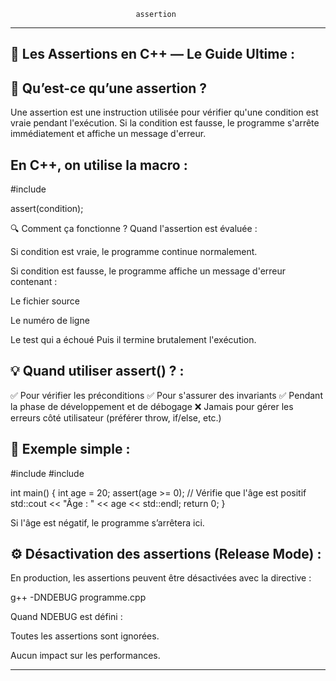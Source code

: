                                 assertion
**************************************************************************

🧩 Les Assertions en C++ — Le Guide Ultime :
--------------------------------------------

🚀 Qu’est-ce qu’une assertion ?
-------------------------------

Une assertion est une instruction utilisée pour vérifier qu'une condition est vraie pendant l'exécution.
Si la condition est fausse, le programme s'arrête immédiatement et affiche un message d'erreur.

En C++, on utilise la macro :
-----------------------------

#include <cassert>

assert(condition);


🔍 Comment ça fonctionne ?
Quand l'assertion est évaluée :

Si condition est vraie, le programme continue normalement.

Si condition est fausse, le programme affiche un message d'erreur contenant :

Le fichier source

Le numéro de ligne

Le test qui a échoué
Puis il termine brutalement l'exécution.

💡 Quand utiliser assert() ? :
------------------------------

✅ Pour vérifier les préconditions
✅ Pour s'assurer des invariants
✅ Pendant la phase de développement et de débogage
❌ Jamais pour gérer les erreurs côté utilisateur (préférer throw, if/else, etc.)

📄 Exemple simple :
-------------------

#include <iostream>
#include <cassert>

int main() 
{
    int age = 20;
    assert(age >= 0); // Vérifie que l'âge est positif
    std::cout << "Âge : " << age << std::endl;
    return 0;
}

Si l'âge est négatif, le programme s’arrêtera ici.

⚙️ Désactivation des assertions (Release Mode) :
-----------------------------------------------

En production, les assertions peuvent être désactivées avec la directive :

g++ -DNDEBUG programme.cpp

Quand NDEBUG est défini :

Toutes les assertions sont ignorées.

Aucun impact sur les performances.

***********************************************************************************************
